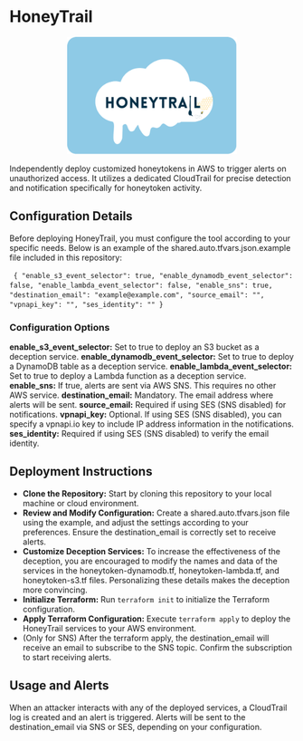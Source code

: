 # HoneyTrail
<p align="center">
  <img src="HoneyTrail.png" alt="HoneyTrail" width="300" />
</p>
Independently deploy customized honeytokens in AWS to trigger alerts on unauthorized access. It utilizes a dedicated CloudTrail for precise detection and notification specifically for honeytoken activity. 

## Configuration Details

Before deploying HoneyTrail, you must configure the tool according to your specific needs. Below is an example of the shared.auto.tfvars.json.example file included in this repository:

`` 
{
    "enable_s3_event_selector": true,
    "enable_dynamodb_event_selector": false,
    "enable_lambda_event_selector": false,
    "enable_sns": true,
    "destination_email": "example@example.com",
    "source_email": "",
    "vpnapi_key": "",
    "ses_identity": ""
}
``
### Configuration Options

**enable_s3_event_selector:** Set to true to deploy an S3 bucket as a deception service.
**enable_dynamodb_event_selector:** Set to true to deploy a DynamoDB table as a deception service.
**enable_lambda_event_selector:** Set to true to deploy a Lambda function as a deception service.
**enable_sns:** If true, alerts are sent via AWS SNS. This requires no other AWS service.
**destination_email:** Mandatory. The email address where alerts will be sent.
**source_email:** Required if using SES (SNS disabled) for notifications.
**vpnapi_key:** Optional. If using SES (SNS disabled), you can specify a vpnapi.io key to include IP address information in the notifications.
**ses_identity:** Required if using SES (SNS disabled) to verify the email identity.

## Deployment Instructions

- **Clone the Repository:** Start by cloning this repository to your local machine or cloud environment.
- **Review and Modify Configuration:** Create a shared.auto.tfvars.json file using the example, and adjust the settings according to your preferences. Ensure the destination_email is correctly set to receive alerts.
- **Customize Deception Services:** To increase the effectiveness of the deception, you are encouraged to modify the names and data of the services in the honeytoken-dynamodb.tf, honeytoken-lambda.tf, and honeytoken-s3.tf files. Personalizing these details makes the deception more convincing.
- **Initialize Terraform:** Run ``terraform init`` to initialize the Terraform configuration.
- **Apply Terraform Configuration:** Execute ``terraform apply`` to deploy the HoneyTrail services to your AWS environment.
- (Only for SNS) After the terraform apply, the destination_email will receive an email to subscribe to the SNS topic. Confirm the subscription to start receiving alerts. 

## Usage and Alerts

When an attacker interacts with any of the deployed services, a CloudTrail log is created and an alert is triggered.
Alerts will be sent to the destination_email via SNS or SES, depending on your configuration.
